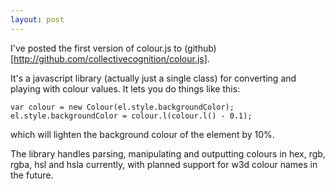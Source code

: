 ```yaml
---
layout: post
---
```

I've posted the first version of colour.js to (github)[http://github.com/collectivecognition/colour.js].

It's a javascript library (actually just a single class) for converting and playing with colour values. It lets you do things like this:

    var colour = new Colour(el.style.backgroundColor);
    el.style.backgroundColor = colour.l(colour.l() - 0.1);
    
which will lighten the background colour of the element by 10%.

The library handles parsing, manipulating and outputting colours in hex, rgb, rgba, hsl and hsla currently, with planned support for w3d colour names in the future.